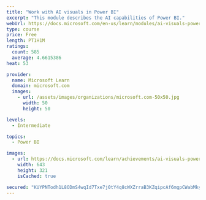 ```yaml
---
title: "Work with AI visuals in Power BI"
excerpt: "This module describes the AI capabilities of Power BI."
webUrl: https://docs.microsoft.com/en-us/learn/modules/ai-visuals-power-bi/
type: course
price: Free
length: PT1H1M
ratings:
  count: 585
  average: 4.6615386
heat: 53

provider:
  name: Microsoft Learn
  domain: microsoft.com
  images:
    - url: /assets/images/organizations/microsoft.com-50x50.jpg
      width: 50
      height: 50

levels:
  - Intermediate

topics:
  - Power BI

images:
  - url: https://docs.microsoft.com/learn/achievements/ai-visuals-power-bi-social.png
    width: 643
    height: 321
    isCached: true

secured: "KUYPNTodh1L8ODmS4wqId7Txe7j0tY4q8cWXZrraB3KZqipcAf6mgpCWabMky59Arci9dl24zMvN0YMfbSRRmrMf3er9ThAoEuABNfGu4Ju/jf3oP9mnGVgz4RLFDCV2LYxTTHfG0zwhbf46IL9udocWPj0Bwgaqjuy3TWCLxvo+ZJ6OcCgZKjjd3HjnnCW8ZSEL5lfK1PycbMiASi2BxcnGdWURFeS6k9f05gDr1gFX0d2TzxCpIdlITEXJJOWUqt1CjPOxS2yrkXV3GrprbPdxl2VaxwB0dAF4K5iXcYk4h6T1A91r7/2YHCZOSfF7JnjtQ6aOw59BEXvUKgNLur872uPzAFZtSGCiD8abKLQ/dHGmBgjL5wMDl/RML4ynoC/Q8kdZCovJbw+9HZWgBviM4NA/Xg6aBl4Gcgu53sg=;COKxjgGIquQwZbcJsxVFKw=="
---
```


